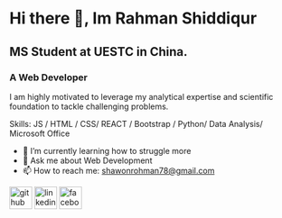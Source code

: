 
# Hi there 👋, Im Rahman Shiddiqur
## MS Student at UESTC in China.
### A Web Developer 


I am highly motivated to leverage my analytical expertise and scientific foundation to tackle challenging problems. 

Skills:  JS /  HTML / CSS/ REACT / Bootstrap / Python/ Data Analysis/ Microsoft Office

- 🌱 I’m currently learning how to struggle more 
- 💬 Ask me about Web Development  
- 📫 How to reach me: shawonrohman78@gmail.com 


[<img src='https://cdn.jsdelivr.net/npm/simple-icons@3.0.1/icons/github.svg' alt='github' height='40'>](https://github.com/https://github.com/rahmanshiddiqur)  [<img src='https://cdn.jsdelivr.net/npm/simple-icons@3.0.1/icons/linkedin.svg' alt='linkedin' height='40'>](https://www.linkedin.com/in/https://www.linkedin.com/in/rahman-shiddiqur-2aa4912b4//)  [<img src='https://cdn.jsdelivr.net/npm/simple-icons@3.0.1/icons/facebook.svg' alt='facebook' height='40'>](https://www.facebook.com/https://www.facebook.com/shaun.rahman.73)  

